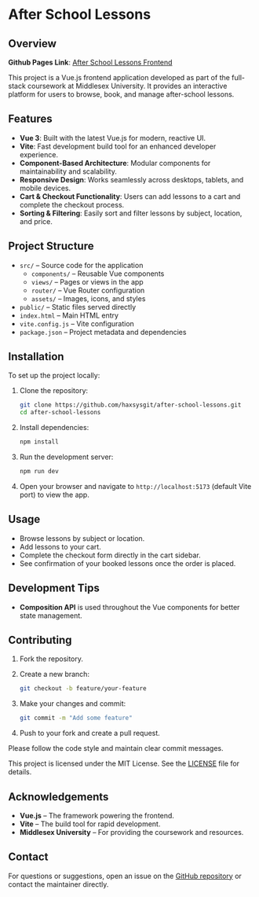# After School Lessons

## Overview

**Github Pages Link**: [After School Lessons Frontend](https://haxsysgit.github.io/after-school-lessons/)

This project is a Vue.js frontend application developed as part of the full-stack coursework at Middlesex University. It provides an interactive platform for users to browse, book, and manage after-school lessons.

## Features

- **Vue 3**: Built with the latest Vue.js for modern, reactive UI.
- **Vite**: Fast development build tool for an enhanced developer experience.
- **Component-Based Architecture**: Modular components for maintainability and scalability.
- **Responsive Design**: Works seamlessly across desktops, tablets, and mobile devices.
- **Cart & Checkout Functionality**: Users can add lessons to a cart and complete the checkout process.
- **Sorting & Filtering**: Easily sort and filter lessons by subject, location, and price.

## Project Structure

- `src/` – Source code for the application
  - `components/` – Reusable Vue components
  - `views/` – Pages or views in the app
  - `router/` – Vue Router configuration
  - `assets/` – Images, icons, and styles
- `public/` – Static files served directly
- `index.html` – Main HTML entry
- `vite.config.js` – Vite configuration
- `package.json` – Project metadata and dependencies

## Installation

To set up the project locally:

1. Clone the repository:

   ```bash
   git clone https://github.com/haxsysgit/after-school-lessons.git
   cd after-school-lessons
   ```

2. Install dependencies:

   ```bash
   npm install
   ```

3. Run the development server:

   ```bash
   npm run dev
   ```

4. Open your browser and navigate to `http://localhost:5173` (default Vite port) to view the app.

## Usage

- Browse lessons by subject or location.
- Add lessons to your cart.
- Complete the checkout form directly in the cart sidebar.
- See confirmation of your booked lessons once the order is placed.

## Development Tips

- **Composition API** is used throughout the Vue components for better state management.

## Contributing

1. Fork the repository.
2. Create a new branch:

   ```bash
   git checkout -b feature/your-feature
   ```

3. Make your changes and commit:

   ```bash
   git commit -m "Add some feature"
   ```

4. Push to your fork and create a pull request.

Please follow the code style and maintain clear commit messages.


This project is licensed under the MIT License. See the [LICENSE](LICENSE) file for details.

## Acknowledgements

- **Vue.js** – The framework powering the frontend.
- **Vite** – The build tool for rapid development.
- **Middlesex University** – For providing the coursework and resources.

## Contact

For questions or suggestions, open an issue on the [GitHub repository](https://github.com/haxsysgit/after-school-lessons/issues) or contact the maintainer directly.

